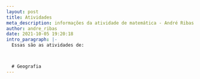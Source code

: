 ```yaml
---
layout: post
title: Atividades
meta_description: informações da atividade de matemática - André Ribas - Site
author: andre_ribas
date: 2021-10-05 19:20:18
intro_paragraph: |-
  Essas são as atividades de:



  # Geografia
---
```

